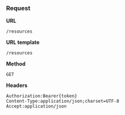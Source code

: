 ### Request

**URL**

`/resources`

**URL template**

`/resources`

**Method**

`GET`

**Headers**

`Authorization:Bearer{token}`  
`Content-Type:application/json;charset=UTF-8`  
`Accept:application/json`  
